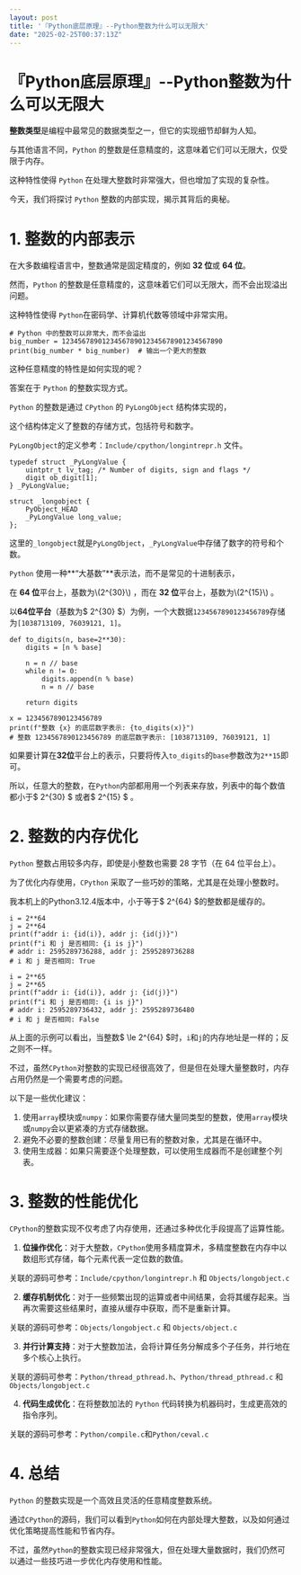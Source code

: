 ```yaml
---
layout: post
title: '『Python底层原理』--Python整数为什么可以无限大'
date: "2025-02-25T00:37:13Z"
---
```

『Python底层原理』--Python整数为什么可以无限大
==============================

**整数类型**是编程中最常见的数据类型之一，但它的实现细节却鲜为人知。

与其他语言不同，`Python` 的整数是任意精度的，这意味着它们可以无限大，仅受限于内存。

这种特性使得 `Python` 在处理大整数时非常强大，但也增加了实现的复杂性。

今天，我们将探讨 `Python` 整数的内部实现，揭示其背后的奥秘。

1\. 整数的内部表示
===========

在大多数编程语言中，整数通常是固定精度的，例如 **32 位**或 **64 位**。

然而，`Python` 的整数是任意精度的，这意味着它们可以无限大，而不会出现溢出问题。

这种特性使得 `Python`在密码学、计算机代数等领域中非常实用。

    # Python 中的整数可以非常大，而不会溢出
    big_number = 1234567890123456789012345678901234567890
    print(big_number * big_number)  # 输出一个更大的整数
    

这种任意精度的特性是如何实现的呢？

答案在于 `Python` 的整数实现方式。

`Python` 的整数是通过 `CPython` 的 `PyLongObject` 结构体实现的，

这个结构体定义了整数的存储方式，包括符号和数字。

`PyLongObject`的定义参考：`Include/cpython/longintrepr.h` 文件。

    typedef struct _PyLongValue {
        uintptr_t lv_tag; /* Number of digits, sign and flags */
        digit ob_digit[1];
    } _PyLongValue;
    
    struct _longobject {
        PyObject_HEAD
        _PyLongValue long_value;
    };
    

这里的`_longobject`就是`PyLongObject`，`_PyLongValue`中存储了数字的符号和个数。

`Python` 使用一种**“大基数”**表示法，而不是常见的十进制表示，

在 **64 位**平台上，基数为\\(2^{30}\\) ，而在 **32 位**平台上，基数为\\(2^{15}\\) 。

以**64位平台**（基数为$ 2^{30} $）为例，一个大数据`1234567890123456789`存储为`[1038713109, 76039121, 1]`。

    def to_digits(n, base=2**30):
        digits = [n % base]
    
        n = n // base
        while n != 0:
            digits.append(n % base)
            n = n // base
    
        return digits
    
    x = 1234567890123456789
    print(f"整数 {x} 的底层数字表示: {to_digits(x)}")
    # 整数 1234567890123456789 的底层数字表示: [1038713109, 76039121, 1]
    

如果要计算在**32位**平台上的表示，只要将传入`to_digits`的`base`参数改为`2**15`即可。

所以，任意大的整数，在`Python`内部都用用一个列表来存放，列表中的每个数值都小于$ 2^{30} $ 或者$ 2^{15} $ 。

2\. 整数的内存优化
===========

`Python` 整数占用较多内存，即使是小整数也需要 28 字节（在 64 位平台上）。

为了优化内存使用，`CPython` 采取了一些巧妙的策略，尤其是在处理小整数时。

我本机上的Python3.12.4版本中，小于等于$ 2^{64} $的整数都是缓存的。

    i = 2**64
    j = 2**64
    print(f"addr i: {id(i)}, addr j: {id(j)}")
    print(f"i 和 j 是否相同: {i is j}")
    # addr i: 2595289736288, addr j: 2595289736288
    # i 和 j 是否相同: True
    
    i = 2**65
    j = 2**65
    print(f"addr i: {id(i)}, addr j: {id(j)}")
    print(f"i 和 j 是否相同: {i is j}")
    # addr i: 2595289736432, addr j: 2595289736480
    # i 和 j 是否相同: False
    

从上面的示例可以看出，当整数$ \\le 2^{64} $时，`i`和`j`的内存地址是一样的；反之则不一样。

不过，虽然`CPython`对整数的实现已经很高效了，但是但在处理大量整数时，内存占用仍然是一个需要考虑的问题。

以下是一些优化建议：

1.  使用`array`模块或`numpy`：如果你需要存储大量同类型的整数，使用`array`模块或`numpy`会以更紧凑的方式存储数据。
2.  避免不必要的整数创建：尽量复用已有的整数对象，尤其是在循环中。
3.  使用生成器：如果只需要逐个处理整数，可以使用生成器而不是创建整个列表。

3\. 整数的性能优化
===========

`CPython`的整数实现不仅考虑了内存使用，还通过多种优化手段提高了运算性能。

1.  **位操作优化**：对于大整数，`CPython`使用多精度算术，多精度整数在内存中以数组形式存储，每个元素代表一定位数的数值。

关联的源码可参考：`Include/cpython/longintrepr.h` 和 `Objects/longobject.c`

2.  **缓存机制优化**：对于一些频繁出现的运算或者中间结果，会将其缓存起来。当再次需要这些结果时，直接从缓存中获取，而不是重新计算。

关联的源码可参考：`Objects/longobject.c` 和 `Objects/object.c`

3.  **并行计算支持**：对于大整数加法，会将计算任务分解成多个子任务，并行地在多个核心上执行。

关联的源码可参考：`Python/thread_pthread.h`、`Python/thread_pthread.c` 和 `Objects/longobject.c`

4.  **代码生成优化**：在将整数加法的 `Python` 代码转换为机器码时，生成更高效的指令序列。

关联的源码可参考：`Python/compile.c`和`Python/ceval.c`

4\. 总结
======

`Python` 的整数实现是一个高效且灵活的任意精度整数系统。

通过`CPython`的源码，我们可以看到`Python`如何在内部处理大整数，以及如何通过优化策略提高性能和节省内存。

不过，虽然`Python`的整数实现已经非常强大，但在处理大量数据时，我们仍然可以通过一些技巧进一步优化内存使用和性能。